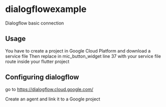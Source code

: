 # dialogflowexample

Dialogflow basic connection

## Usage

You have to create a project in Google Cloud Platform and download a service file
Then replace in mic_button_widget line 37 with your service file route inside your flutter project

## Configuring dialogflow 

go to https://dialogflow.cloud.google.com/

Create an agent and link it to a Google project
